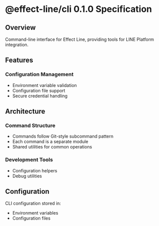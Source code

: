 # @effect-line/cli 0.1.0 Specification

## Overview

Command-line interface for Effect Line, providing tools for LINE Platform integration.

## Features

### Configuration Management

- Environment variable validation
- Configuration file support
- Secure credential handling

## Architecture

### Command Structure

- Commands follow Git-style subcommand pattern
- Each command is a separate module
- Shared utilities for common operations

### Development Tools

- Configuration helpers
- Debug utilities

## Configuration

CLI configuration stored in:

- Environment variables
- Configuration files

